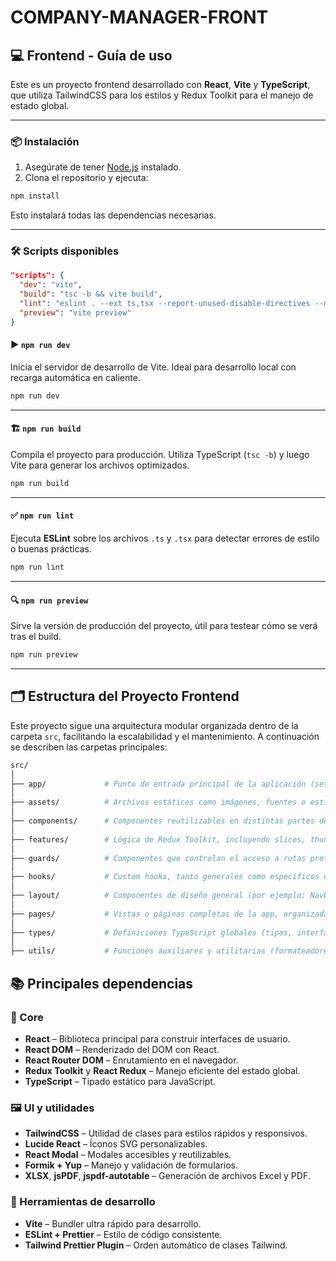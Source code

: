 # COMPANY-MANAGER-FRONT

## 💻 Frontend - Guía de uso

Este es un proyecto frontend desarrollado con **React**, **Vite** y **TypeScript**, que utiliza TailwindCSS para los estilos y Redux Toolkit para el manejo de estado global.

---

### 📦 Instalación

1. Asegúrate de tener [Node.js](https://nodejs.org/) instalado.
2. Clona el repositorio y ejecuta:

```bash
npm install
```

Esto instalará todas las dependencias necesarias.

---

### 🛠️ Scripts disponibles

```json
"scripts": {
  "dev": "vite",
  "build": "tsc -b && vite build",
  "lint": "eslint . --ext ts,tsx --report-unused-disable-directives --max-warnings 0",
  "preview": "vite preview"
}
```

#### ▶️ `npm run dev`

Inicia el servidor de desarrollo de Vite. Ideal para desarrollo local con recarga automática en caliente.

```bash
npm run dev
```

---

#### 🏗️ `npm run build`

Compila el proyecto para producción. Utiliza TypeScript (`tsc -b`) y luego Vite para generar los archivos optimizados.

```bash
npm run build
```

---

#### ✅ `npm run lint`

Ejecuta **ESLint** sobre los archivos `.ts` y `.tsx` para detectar errores de estilo o buenas prácticas.

```bash
npm run lint
```

---

#### 🔍 `npm run preview`

Sirve la versión de producción del proyecto, útil para testear cómo se verá tras el build.

```bash
npm run preview
```

---

## 🗂️ Estructura del Proyecto Frontend

Este proyecto sigue una arquitectura modular organizada dentro de la carpeta `src`, facilitando la escalabilidad y el mantenimiento. A continuación se describen las carpetas principales:

```bash
src/
│
├── app/             # Punto de entrada principal de la aplicación (setup del store, router, etc.)
│
├── assets/          # Archivos estáticos como imágenes, fuentes o estilos globales
│
├── components/      # Componentes reutilizables en distintas partes de la app (botones, inputs, tablas, etc.)
│
├── features/        # Lógica de Redux Toolkit, incluyendo slices, thunks y estados globales agrupados por dominio
│
├── guards/          # Componentes que controlan el acceso a rutas protegidas (por ejemplo: AuthGuard)
│
├── hooks/           # Custom hooks, tanto generales como específicos de Redux (por ejemplo: useAppDispatch, useAuth)
│
├── layout/          # Componentes de diseño general (por ejemplo: Navbar, Sidebar, Footer, Layouts de página)
│
├── pages/           # Vistas o páginas completas de la app, organizadas por ruta
│
├── types/           # Definiciones TypeScript globales (tipos, interfaces, enums, etc.)
│
├── utils/           # Funciones auxiliares y utilitarias (formateadores, validaciones, helpers generales)
```

## 📚 Principales dependencias

### 🔧 Core

- **React** – Biblioteca principal para construir interfaces de usuario.
- **React DOM** – Renderizado del DOM con React.
- **React Router DOM** – Enrutamiento en el navegador.
- **Redux Toolkit** y **React Redux** – Manejo eficiente del estado global.
- **TypeScript** – Tipado estático para JavaScript.

### 🖼️ UI y utilidades

- **TailwindCSS** – Utilidad de clases para estilos rápidos y responsivos.
- **Lucide React** – Íconos SVG personalizables.
- **React Modal** – Modales accesibles y reutilizables.
- **Formik + Yup** – Manejo y validación de formularios.
- **XLSX**, **jsPDF**, **jspdf-autotable** – Generación de archivos Excel y PDF.

### 🧪 Herramientas de desarrollo

- **Vite** – Bundler ultra rápido para desarrollo.
- **ESLint + Prettier** – Estilo de código consistente.
- **Tailwind Prettier Plugin** – Orden automático de clases Tailwind.